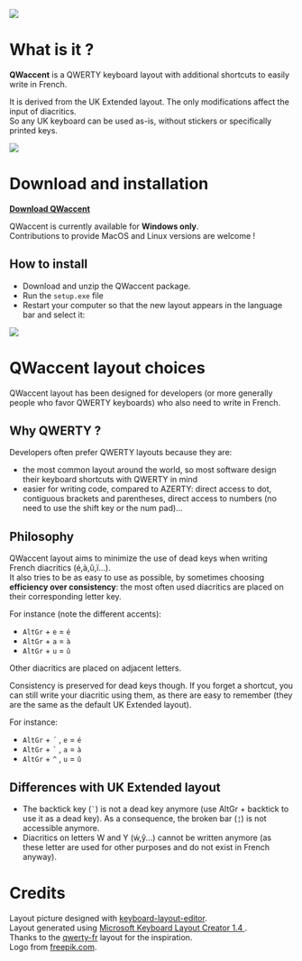 ![](https://raw.githubusercontent.com/vaemendis/qwaccent/master/images/qwaccent-logo.png)

# What is it ?
**QWaccent** is a QWERTY keyboard layout with additional shortcuts to easily write in French.

It is derived from the UK Extended layout. The only modifications affect the input of diacritics.  
So any UK keyboard can be used as-is, without stickers or specifically printed keys.

![](https://raw.githubusercontent.com/vaemendis/qwaccent/master/images/qwaccent-layout.png)

# Download and installation

[**Download QWaccent**](https://github.com/vaemendis/qwaccent/releases/download/v1.0/qwaccent-1.0.zip)

QWaccent is currently available for **Windows only**.  
Contributions to provide MacOS and Linux versions are welcome !

## How to install

- Download and unzip the QWaccent package.
- Run the `setup.exe` file
- Restart your computer so that the new layout appears in the language bar and select it:

![](https://raw.githubusercontent.com/vaemendis/qwaccent/master/images/language-bar.png)

# QWaccent layout choices

QWaccent layout has been designed for developers (or more generally people who favor QWERTY keyboards) who also need to write in French.

## Why QWERTY ?

Developers often prefer QWERTY layouts because they are:

- the most common layout around the world, so most software design their keyboard shortcuts with QWERTY in mind
- easier for writing code, compared to AZERTY: direct access to dot, contiguous brackets and parentheses, direct access to numbers (no need to use the shift key or the num pad)...

## Philosophy

QWaccent layout aims to minimize the use of dead keys when writing French diacritics (é,à,û,ï...).   
It also tries to be as easy to use as possible, by sometimes choosing **efficiency over consistency**: the most often used diacritics are placed on their corresponding letter key.  

For instance (note the different accents):  
- `AltGr` + `e` = `é`
- `AltGr` + `a` = `à`
- `AltGr` + `u` = `û`

Other diacritics are placed on adjacent letters.

Consistency is preserved for dead keys though. If you forget a shortcut, you can still write your diacritic using them, as there are easy to remember (they are the same as the default UK Extended layout).

For instance:
- `AltGr` + `` ´ `` , `e` = `é`
- `AltGr` + `` ` `` , `a` = `à`
- `AltGr` + `` ^ `` , `u` = `û`

## Differences with UK Extended layout

- The  backtick key (`` ` ``) is not a dead key anymore (use AltGr + backtick to use it as a dead key). As a consequence, the broken bar (`¦`) is not accessible anymore.
- Diacritics on letters W and Y (ẃ,ŷ...) cannot be written anymore (as these letter are used for other purposes and do not exist in French anyway).

# Credits

Layout picture designed with [keyboard-layout-editor](http://www.keyboard-layout-editor.com/).  
Layout generated using [Microsoft Keyboard Layout Creator 1.4 ](https://www.microsoft.com/en-us/download/details.aspx?id=22339).  
Thanks to the [qwerty-fr](http://marin.jb.free.fr/qwerty-fr/) layout for the inspiration.  
Logo from [freepik.com](http://freepik.com).
